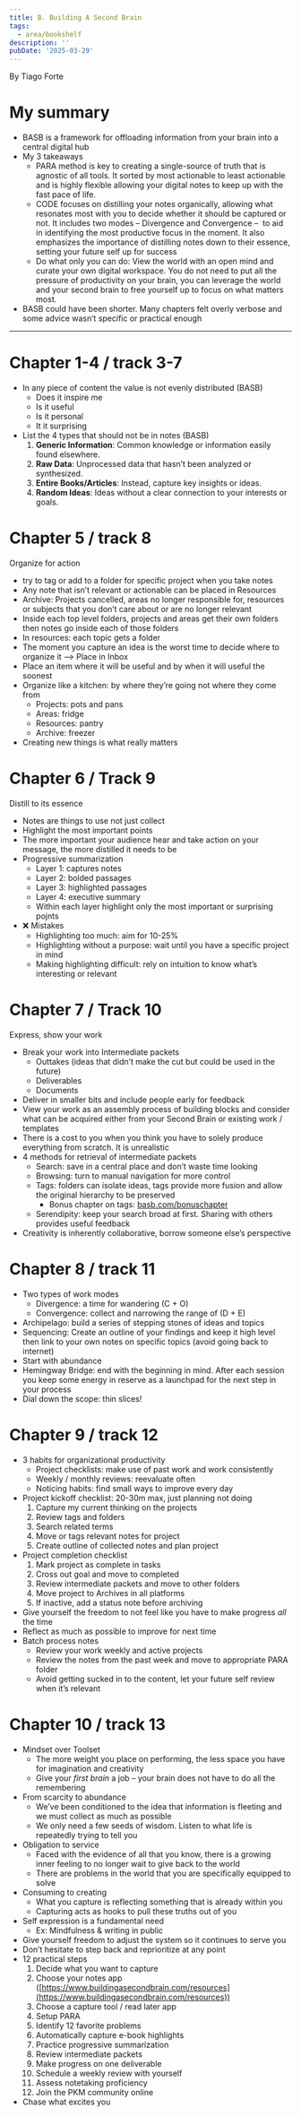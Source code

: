 ```yaml
---
title: B. Building A Second Brain
tags:
  - area/bookshelf
description: ''
pubDate: '2025-03-29'
---
```



By Tiago Forte

# My summary

- BASB is a framework for offloading information from your brain into a central digital hub
- My 3 takeaways
   - PARA method is key to creating a single-source of truth that is agnostic of all tools. It sorted by most actionable to least actionable and is highly flexible allowing your digital notes to keep up with the fast pace of life.
   - CODE focuses on distilling your notes organically, allowing what resonates most with you to decide whether it should be captured or not. It includes two modes – Divergence and Convergence –  to aid in identifying the most productive focus in the moment. It also emphasizes the importance of distilling notes down to their essence, setting your future self up for success
   - Do what only you can do: View the world with an open mind and curate your own digital workspace. You do not need to put all the pressure of productivity on your brain, you can leverage the world and your second brain to free yourself up to focus on what matters most.
- BASB could have been shorter. Many chapters felt overly verbose and some advice wasn’t specific or practical enough

---

# Chapter 1-4 / track 3-7

- In any piece of content the value is not evenly distributed (BASB)
   - Does it inspire me
   - Is it useful
   - Is it personal
   - It it surprising
- List the 4 types that should not be in notes (BASB)
   1. **Generic Information**: Common knowledge or information easily found elsewhere.
   2. **Raw Data**: Unprocessed data that hasn’t been analyzed or synthesized.
   3. **Entire Books/Articles**: Instead, capture key insights or ideas.
   4. **Random Ideas**: Ideas without a clear connection to your interests or goals.

# Chapter 5 / track 8

Organize for action

- try to tag or add to a folder for specific project when you take notes
- Any note that isn’t relevant or actionable can be placed in Resources
- Archive: Projects cancelled, areas no longer responsible for, resources or subjects that you don’t care about or are no longer relevant
- Inside each top level folders, projects and areas get their own folders then notes go inside each of those folders
- In resources: each topic gets a folder
- The moment you capture an idea is the worst time to decide where to organize it —> Place in Inbox
- Place an item where it will be useful and by when it will useful the soonest
- Organize like a kitchen: by where they’re going not where they come from
   - Projects: pots and pans
   - Areas: fridge
   - Resources: pantry
   - Archive: freezer
- Creating new things is what really matters

# Chapter 6 / Track 9

Distill to its essence

- Notes are things to use not just collect
- Highlight the most important points
- The more important your audience hear and take action on your message, the more distilled it needs to be
- Progressive summarization
   - Layer 1: captures notes
   - Layer 2: bolded passages
   - Layer 3: highlighted passages
   - Layer 4: executive summary
   - Within each layer highlight only the most important or surprising pojnts
- ❌ Mistakes
   - Highlighting too much: aim for 10-25%
   - Highlighting without a purpose: wait until you have a specific project in mind
   - Making highlighting difficult: rely on intuition to know what’s interesting or relevant

# Chapter 7 / Track 10

Express, show your work

- Break your work into Intermediate packets
   - Outtakes (ideas that didn’t make the cut but could be used in the future)
   - Deliverables
   - Documents
- Deliver in smaller bits and include people early for feedback
- View your work as an assembly process of building blocks and consider what can be acquired either from your Second Brain or existing work / templates
- There is a cost to you when you think you have to solely produce everything from scratch. It is unrealistic
- 4 methods for retrieval of intermediate packets
   - Search: save in a central place and don’t waste time looking
   - Browsing: turn to manual navigation for more control
   - Tags: folders can isolate ideas, tags provide more fusion and allow the original hierarchy to be preserved
      - Bonus chapter on tags: [basb.com/bonuschapter](http://basb.com/bonuschapter)
   - Serendipity: keep your search broad at first. Sharing with others provides useful feedback
- Creativity is inherently collaborative, borrow someone else’s perspective

# Chapter 8 / track 11

- Two types of work modes
   - Divergence: a time for wandering (C + O)
   - Convergence: collect and narrowing the range of (D + E)
- Archipelago: build a series of stepping stones of ideas and topics
- Sequencing: Create an outline of your findings and keep it high level then link to your own notes on specific topics (avoid going back to internet)
- Start with abundance
- Hemingway Bridge: end with the beginning in mind. After each session you keep some energy in reserve as a launchpad for the next step in your process
- Dial down the scope: thin slices!

# Chapter 9 / track 12

- 3 habits for organizational productivity
   - Project checklists: make use of past work and work consistently
   - Weekly / monthly reviews: reevaluate often
   - Noticing habits: find small ways to improve every day
- Project kickoff checklist: 20-30m max, just planning not doing
   1. Capture my current thinking on the projects
   2. Review tags and folders
   3. Search related terms
   4. Move or tags relevant notes for project
   5. Create outline of collected notes and plan project
- Project completion checklist
   1. Mark project as complete in tasks
   2. Cross out goal and move to completed
   3. Review intermediate packets and move to other folders
   4. Move project to Archives in all platforms
   5. If inactive, add a status note before archiving
- Give yourself the freedom to not feel like you have to make progress *all* the time
- Reflect as much as possible to improve for next time
- Batch process notes
   - Review your work weekly and active projects
   - Review the notes from the past week and move to appropriate PARA folder
   - Avoid getting sucked in to the content, let your future self review when it’s relevant

# Chapter 10 / track 13

- Mindset over Toolset
   - The more weight you place on performing, the less space you have for imagination and creativity
   - Give your *first brain* a job – your brain does not have to do all the remembering
- From scarcity to abundance
   - We’ve been conditioned to the idea that information is fleeting and we must collect as much as possible
   - We only need a few seeds of wisdom. Listen to what life is repeatedly trying to tell you
- Obligation to service
   - Faced with the evidence of all that you know, there is a growing inner feeling to no longer wait to give back to the world
   - There are problems in the world that you are specifically equipped to solve
- Consuming to creating
   - What you capture is reflecting something that is already within you
   - Capturing acts as hooks to pull these truths out of you
- Self expression is a fundamental need
   - Ex: Mindfulness & writing in public
- Give yourself freedom to adjust the system so it continues to serve you
- Don’t hesitate to step back and reprioritize at any point
- 12 practical steps
   1. Decide what you want to capture
   2. Choose your notes app ([https://www.buildingasecondbrain.com/resources](https://www.buildingasecondbrain.com/resources))
   3. Choose a capture tool / read later app
   4. Setup PARA
   5. Identify 12 favorite problems
   6. Automatically capture e-book highlights
   7. Practice progressive summarization
   8. Review intermediate packets
   9. Make progress on one deliverable
   10. Schedule a weekly review with yourself
   11. Assess notetaking proficiency
   12. Join the PKM community online
- Chase what excites you

